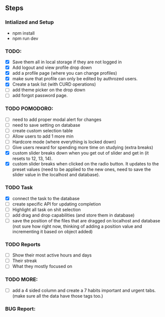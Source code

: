 ## Steps

### Intialized and Setup

- npm install
- npm run dev

### TODO:

- [x] Save them all in local storage if they are not logged in
- [x] Add logout and view profile drop down
- [x] add a profile page (where you can change profiles)
- [x] make sure that profile can only be edited by authrozed users.
- [x] Create a task list (with CURD operations)
- [ ] add theme picker on the drop down
- [ ] add forgot password page.

### TODO POMODORO:

- [ ] need to add proper modal alert for changes
- [ ] need to save setting on database
- [ ] create custom selection table
- [ ] Allow users to add 1 more min
- [ ] Hardcore mode (where everything is locked down)
- [ ] Give users reward for spending more time on studying (extra breaks)
- [x] custom slider breaks down when you get out of slider and get in (it resets to 12, 13, 14).
- [x] custom slider breaks when clicked on the radio button. It updates to the preset values (need to be applied to the new ones, need to save the slider value in the localhost and database).

### TODO Task

- [x] connect the task to the database
- [ ] create specific API for updating completion
- [ ] Highlight all task on shit selection
- [ ] add drag and drop capabilities (and store them in database)
- [ ] save the position of the files that are dragged on localhost and database (not sure how right now, thinking of adding a position value and incrementing it based on object added)

### TODO Reports

- [ ] Show their most active hours and days
- [ ] Their streak
- [ ] What they mostly focused on

### TODO MORE:

- [ ] add a 4 sided column and create a 7 habits important and urgent tabs. (make sure all the data have those tags too.)

### BUG Report:

